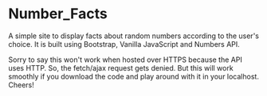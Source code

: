 # Number_Facts
A simple site to display facts about random numbers according to the user's choice. It is built using Bootstrap, Vanilla JavaScript and Numbers API.

Sorry to say this won't work when hosted over HTTPS because the API uses HTTP. So, the fetch/ajax request gets denied. But this will work smoothly if you download the code and play around with it in your localhost. Cheers!
